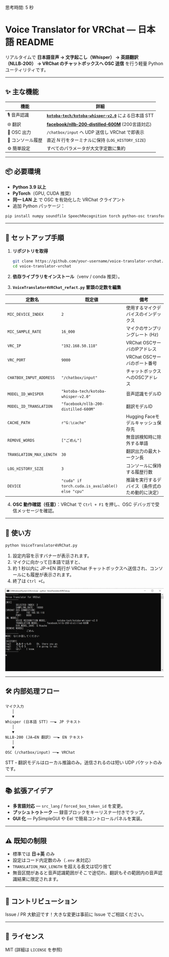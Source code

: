 思考時間: 5 秒

# Voice Translator for VRChat — 日本語 README

リアルタイムで **日本語音声 → 文字起こし（Whisper） → 英語翻訳（NLLB‑200） → VRChat のチャットボックスへ OSC 送信** を行う軽量 Python ユーティリティです。

------

## ✨ 主な機能

| 機能             | 詳細                                                   |
| ---------------- | ------------------------------------------------------ |
| 🎙️ 音声認識       | [**`kotoba‑tech/kotoba‑whisper‑v2.0`**](https://huggingface.co/kotoba-tech/kotoba-whisper-v2.0) による日本語 STT |
| 🌐 翻訳           | [**facebook/nllb‑200‑distilled‑600M**](https://huggingface.co/facebook/nllb-200-distilled-600M) (200言語対応)     |
| 🔌 OSC 出力       | `/chatbox/input` へ UDP 送信し VRChat で即表示         |
| 📝 コンソール履歴 | 直近 *N* 行をターミナルに保持 (`LOG_HISTORY_SIZE`)     |
| ⚙️ 簡単設定       | すべてのパラメータが大文字定数に集約                   |

------

## 📦 必要環境

- **Python 3.9 以上**
- **PyTorch**（GPU, CUDA 推奨）
- **同一 LAN 上** で OSC を有効化した VRChat クライアント
- 追加 Python パッケージ：

```bash
pip install numpy soundfile SpeechRecognition torch python-osc transformers
```

------

## 🔧 セットアップ手順

1. **リポジトリを取得**

   ```bash
   git clone https://github.com/your‑username/voice‑translator‑vrchat.git
   cd voice‑translator‑vrchat
   ```

2. **依存ライブラリをインストール**（venv / conda 推奨）。

3. **`VoiceTranslator4VRChat_refact.py` 冒頭の定数を編集**

| 定数名 | 既定値 | 備考 |
|--------|--------|------|
| `MIC_DEVICE_INDEX` | `2` | 使用するマイクデバイスのインデックス |
| `MIC_SAMPLE_RATE` | `16_000` | マイクのサンプリングレート (Hz) |
| `VRC_IP` | `"192.168.50.118"` | VRChat OSCサーバのIPアドレス |
| `VRC_PORT` | `9000` | VRChat OSCサーバのポート番号 |
| `CHATBOX_INPUT_ADDRESS` | `"/chatbox/input"` | チャットボックスへのOSCアドレス |
| `MODEL_ID_WHISPER` | `"kotoba-tech/kotoba-whisper-v2.0"` | 音声認識モデルID |
| `MODEL_ID_TRANSLATION` | `"facebook/nllb-200-distilled-600M"` | 翻訳モデルID |
| `CACHE_PATH` | `r"G:\cache"` | Hugging Faceモデルキャッシュ保存先 |
| `REMOVE_WORDS` | `["ごめん"]` | 無音誤検知時に除外する単語 |
| `TRANSLATION_MAX_LENGTH` | `30` | 翻訳出力の最大トークン長 |
| `LOG_HISTORY_SIZE` | `3` | コンソールに保持する履歴行数 |
| `DEVICE` | `"cuda" if torch.cuda.is_available() else "cpu"` | 推論を実行するデバイス（条件式のため動的に決定） |


4. **OSC 動作確認（任意）**：VRChat で `Ctrl + F1` を押し、OSC デバッガで受信メッセージを確認。

------

## 🚀 使い方

```bash
python VoiceTranslator4VRChat.py
```

1. 設定内容を示すバナーが表示されます。
2. マイクに向かって日本語で話すと、
3. 約 1 秒以内に JP→EN 両行が VRChat チャットボックスへ送信され、コンソールにも履歴が表示されます。
4. 終了は `Ctrl +C`。

![](img/screenshot1.png)

------

## 🛠️ 内部処理フロー

```text
マイク入力
   │
   ▼
Whisper (日本語 STT) ──► JP テキスト
   │
   ▼
NLLB‑200 (JA→EN 翻訳) ──► EN テキスト
   │
   ▼
OSC (/chatbox/input) ──► VRChat
```

STT・翻訳モデルはローカル推論のみ。送信されるのは短い UDP パケットのみです。 

------

## 📚 拡張アイデア

- **多言語対応** — `src_lang` / `forced_bos_token_id` を変更。
- **プッシュトゥトーク** — 録音ブロックをキーリスナー付きでラップ。
- **GUI 化** — PySimpleGUI や Eel で簡易コントロールパネルを実装。

------

## ⚠️ 既知の制限

- 標準では **日→英** のみ
- 設定はコード内定数のみ（`.env` 未対応）
- `TRANSLATION_MAX_LENGTH` を超える長文は切り捨て
- 無音区間があると音声認識範囲がそこで途切れ、翻訳もその範囲内の音声認識結果に限定されます。

------

## 🤝 コントリビューション

Issue / PR 大歓迎です！大きな変更は事前に Issue でご相談ください。

------

## 📄 ライセンス

MIT (詳細は `LICENSE` を参照)
